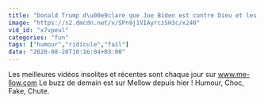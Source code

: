 ```yaml
---
title: "Donald Trump d\u00e9clare que Joe Biden est contre Dieu et les armes \u00e0 feu"
image: "https://s2.dmcdn.net/v/SPn9j1VIAyrczSH3c/x240"
vid_id: "x7vpeul"
categories: "fun"
tags: ["humour","ridicule","fail"]
date: "2020-08-28T10:16:04+03:00"
---
```

Les meilleures vidéos insolites et récentes sont chaque jour sur www.me-llow.com Le buzz de demain est sur Mellow depuis hier ! Humour, Choc, Fake, Chute.   <br>

